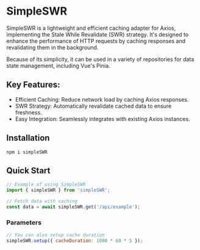 # SimpleSWR
SimpleSWR is a lightweight and efficient caching adapter for Axios, implementing the Stale While Revalidate (SWR) strategy. It's designed to enhance the performance of HTTP requests by caching responses and revalidating them in the background.

Because of its simplicity, it can be used in a variety of repositories for data state management, including Vue's Pinia.

## Key Features:

- Efficient Caching: Reduce network load by caching Axios responses.
- SWR Strategy: Automatically revalidate cached data to ensure freshness.
- Easy Integration: Seamlessly integrates with existing Axios instances.

## Installation

```
npm i simpleSWR
```

## Quick Start

```javascript
// Example of using SimpleSWR
import { simpleSWR } from 'simpleSWR';

// Fetch data with caching
const data = await simpleSWR.get('/api/example');
```

### Parameters

```javascript
// You can also setup cache duration
simpleSWR.setup({ cacheDuration: 1000 * 60 * 5 });
```

